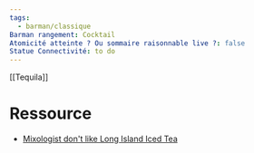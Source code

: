 ```yaml
---
tags:
  - barman/classique
Barman rangement: Cocktail
Atomicité atteinte ? Ou sommaire raisonnable live ?: false
Statue Connectivité: to do
---
```

[[Tequila]]


# Ressource
- [Mixologist don't like Long Island Iced Tea](https://www.yahoo.com/lifestyle/why-bartenders-arent-fans-long-231544113.html)
